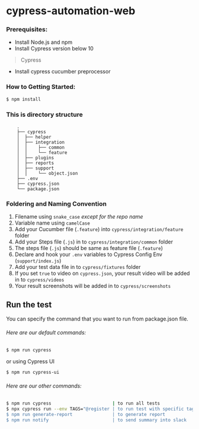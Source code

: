 # cypress-automation-web

### Prerequisites:

- Install Node.js and npm
- Install Cypress version below 10

> Cypress
- Install cypress cucumber preprocessor

### How to Getting Started:

```sh
$ npm install
```

### This is directory structure

        .
        ├── cypress
        │  ├── helper
        │  ├── integration
        │  │    ├── common
        │  │    └── feature
        │  ├── plugins
        │  ├── reports
        │  ├── support
        │  │    └── object.json
        ├── .env
        ├── cypress.json
        └── package.json

### Foldering and Naming Convention

1. Filename using `snake_case` *except for the repo name*
2. Variable name using `camelCase`
3. Add your Cucumber file (`.feature`) into `cypress/integration/feature` folder
4. Add your Steps file (`.js`) in to `cypress/integration/common` folder
5. The steps file (`.js`) should be same as feature file (`.feature`)
6. Declare and hook your `.env` variables to Cypress Config Env (`support/index.js`)
7. Add your test data file in to `cypress/fixtures` folder
8. If you set `true` to video on `cypress.json`, your result video will be added in to `cypress/videos`
3. Your result screenshots will be added in to `cypress/screenshots`

## Run the test

You can specify the command that you want to run from package.json file.

###### Here are our default commands:

```sh
$ npm run cypress
```
or using Cypress UI 
```sh
$ npm run cypress-ui
```

###### Here are our other commands:

```sh
$ npm run cypress                       | to run all tests
$ npx cypress run --env TAGS="@register | to run test with specific tag
$ npm run generate-report               | to generate report
$ npm run notify                        | to send summary into slack
```